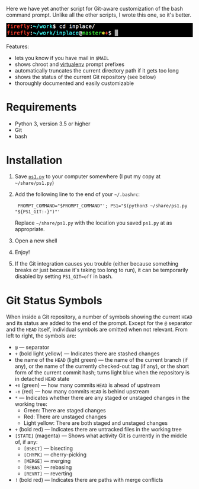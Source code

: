 Here we have yet another script for Git-aware customization of the bash command
prompt.  Unlike all the other scripts, I wrote this one, so it's better.

![](screenshot.png)

Features:

- lets you know if you have mail in `$MAIL`
- shows chroot and [virtualenv](https://virtualenv.pypa.io) prompt prefixes
- automatically truncates the current directory path if it gets too long
- shows the status of the current Git repository (see below)
- thoroughly documented and easily customizable


Requirements
============

* Python 3, version 3.5 or higher
* Git
* bash


Installation
============

1. Save [`ps1.py`](ps1.py) to your computer somewhere (I put my copy at
   `~/share/ps1.py`)

2. Add the following line to the end of your `~/.bashrc`:

        PROMPT_COMMAND="$PROMPT_COMMAND"'; PS1="$(python3 ~/share/ps1.py "${PS1_GIT:-}")"'

    Replace `~/share/ps1.py` with the location you saved `ps1.py` at as
    appropriate.

3. Open a new shell

4. Enjoy!

5. If the Git integration causes you trouble (either because something breaks
   or just because it's taking too long to run), it can be temporarily disabled
   by setting `PS1_GIT=off` in bash.


Git Status Symbols
==================

When inside a Git repository, a number of symbols showing the current `HEAD`
and its status are added to the end of the prompt.  Except for the `@`
separator and the `HEAD` itself, individual symbols are omitted when not
relevant.  From left to right, the symbols are:

- `@` — separator
- `+` (bold light yellow) — Indicates there are stashed changes
- the name of the `HEAD` (light green) — the name of the current branch (if
  any), or the name of the currently checked-out tag (if any), or the short
  form of the current commit hash; turns light blue when the repository is in
  detached `HEAD` state
- `+n` (green) — how many commits `HEAD` is ahead of upstream
- `-n` (red) — how many commits `HEAD` is behind upstream
- `*` — Indicates whether there are any staged or unstaged changes in the
  working tree:
    - Green: There are staged changes
    - Red: There are unstaged changes
    - Light yellow: There are both staged and unstaged changes
- `+` (bold red) — Indicates there are untracked files in the working tree
- `[STATE]` (magenta) — Shows what activity Git is currently in the middle of,
  if any:
    - `[BSECT]` — bisecting
    - `[CHYPK]` — cherry-picking
    - `[MERGE]` — merging
    - `[REBAS]` — rebasing
    - `[REVRT]` — reverting
- `!` (bold red) — Indicates there are paths with merge conflicts

